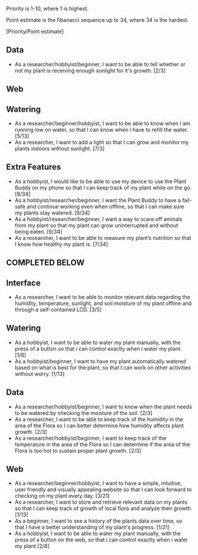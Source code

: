 Priority is 1-10, where 1 is highest.

Point estimate is the fibanacci sequence up to 34, where 34 is the hardest.

[Priority/Point estimate]

## Data
- As a researcher/hobbyist/beginner, I want to be able to tell whether or not my plant is receiving enough sunlight for it's growth. [2/3]

## Web



## Watering
- As a researcher/beginner/hobbyist, I want to be able to know when I am running low on water, so that I can know when I have to refill the water. [5/13]
- As a researcher, I want to add a light so that I can grow and monitor my plants indoors without sunlight. [7/3]
	

## Extra Features
- As a hobbyist, I would like to be able to use my device to use the Plant Buddy on my phone so that I can keep track of my plant while on the go. [8/34]
- As a hobbyist/researcher/beginner, I want the Plant Buddy to have a fail-safe and continue working even when offline, so that I can make sure my plants stay watered. [9/34]
- As a hobbyist/researcher/beginner, I want a way to scare off animals from my plant so that my plant can grow uninterrupted and without being eaten. [9/34]
- As a researcher, I want to be able to measure my plant’s nutrition so that I know how healthy my plant is. [7/34]

## COMPLETED BELOW

## Interface
- As a researcher, I want to be able to monitor relevant data regarding the humidity, temperature, sunlight, and soil moisture of my plant offline and through a self-contained LCD. [3/5] 


## Watering
- As a hobbyist, I want to be able to water my plant manually, with the press of a button so that i can control exactly when i water my plant. [1/8]
- As a hobbyist/beginner, I want to have my plant automatically watered based on what is best for the plant, so that I can work on other activities without worry. [1/13]

## Data
- As a researcher/hobbyist/beginner, I want to know when the plant needs to be watered by checking the moisture of the soil. [2/3]
- As a researcher, I want to be able to keep track of the humidity in the area of the Flora so I can better determine how humidity affects plant growth. [2/3]
- As a researcher/hobbyist/beginner, I want to keep track of the temperature in the area of the Flora so I can determine if the area of the Flora is too hot to sustain proper plant growth. [2/3]

## Web
- As a researcher/beginner/hobbyist, I want to have a simple, intuitive, user friendly and visually appealing website so that I can look forward to checking on my plant every day. [3/21]
- As a researcher, I want to store and retrieve relevant data on my plants so that I can keep track of growth of local flora and analyze their growth. [1/13]
- As a beginner, I want to see a history of the plants data over time, so that I have a better understanding of my plant's progress. [1/21]
- As a hobbyist, I want to be able to water my plant manually, with the press of a button on the web, so that i can control exactly when i water my plant.[2/8]
